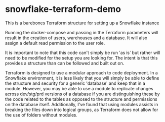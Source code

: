 # snowflake-terraform-demo

This is a barebones Terraform structure for setting up a Snowflake instance

Running the docker-compose and passing in the Terraform parameters will result in the creation of users, warehouses and a database. It will also assign a default read permission to the user role.

It is important to note that this code can't simply be run 'as is' but rather will need to be modified for the setup you are looking for. The intent is that this provides a structure than can be followed and built out on.

Terraform is designed to use a modular approach to code deployment. In a Snowflake environment, it is less likely that you will simply be able to define the structure and security for a generic 'database' and keep that in a module. However, you may be able to use a module to replicate changes across dev/stg/prd versions of a database if you are distinguishing these by the code related to the tables as opposed to the structure and permissions on the database itself. Additionally, I've found that using modules assists in breaking the files down into logical groups, as Terraform does not allow for the use of folders without modules.
